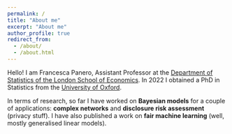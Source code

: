 ```yaml
---
permalink: /
title: "About me"
excerpt: "About me"
author_profile: true
redirect_from: 
  - /about/
  - /about.html
---
```


Hello! I am Francesca Panero, Assistant Professor at the [Department of Statistics of the London School of Economics](https://www.lse.ac.uk/statistics). In 2022 I obtained a PhD in Statistics from the [University of Oxford](http://www.stats.ox.ac.uk).

In terms of research, so far I have worked on **Bayesian models** for a couple of applications: **complex networks** and **disclosure risk assessment** (privacy stuff). I have also published a work on **fair machine learning** (well, mostly generalised linear models).
